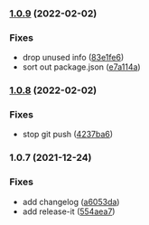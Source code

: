 ### [1.0.9](https://github.com/syfrapp/sdk/compare/1.0.8...1.0.9) (2022-02-02)


### Fixes

* drop unused info ([83e1fe6](https://github.com/syfrapp/sdk/commit/83e1fe627f69edf0f599f4f3d28cd88c505b594c))
* sort out package.json ([e7a114a](https://github.com/syfrapp/sdk/commit/e7a114a8687b4c15639f4eb2df64c7dae16e9dc6))

### [1.0.8](https://github.com/syfrapp/sdk/compare/1.0.7...1.0.8) (2022-02-02)


### Fixes

* stop git push ([4237ba6](https://github.com/syfrapp/sdk/commit/4237ba6654c5e3246fcfdfdb76767783087fe2f2))

### 1.0.7 (2021-12-24)


### Fixes

* add changelog ([a6053da](https://github.com/syfrapp/sdk/commit/a6053da6b7aca450c9396d93131be9e2d2d7c466))
* add release-it ([554aea7](https://github.com/syfrapp/sdk/commit/554aea7f528910a37c126ca363ddd3b00eef11cb))

